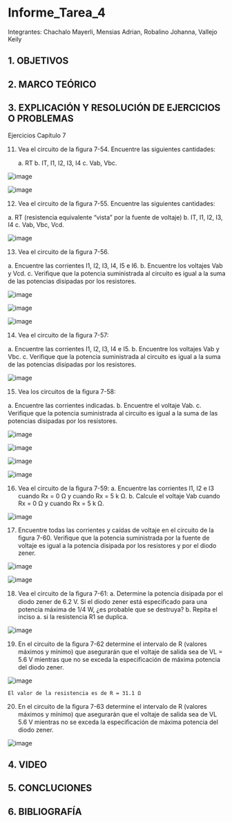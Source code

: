 # Informe_Tarea_4

Integrantes: Chachalo Mayerli, Mensias Adrian, Robalino Johanna, Vallejo Keily 

## 1. OBJETIVOS 

## 2. MARCO TEÓRICO 

## 3. EXPLICACIÓN Y RESOLUCIÓN DE EJERCICIOS O PROBLEMAS

Ejercicios Capítulo 7

11. Vea el circuito de la ﬁgura 7-54. Encuentre las siguientes cantidades:

	a. RT
  b. IT, I1, I2, I3, I4
  c. Vab, Vbc.

![image](https://user-images.githubusercontent.com/75383758/125552330-7ea7c842-4c0d-458f-b967-dfc164d54970.png)

![image](https://user-images.githubusercontent.com/75383758/125552357-4ded3c99-e45f-46cc-bf91-4c1ee5bb4cdf.png)

12. Vea el circuito de la ﬁgura 7-55. Encuentre las siguientes cantidades:

  a. RT (resistencia equivalente “vista” por la fuente de voltaje)
  b. IT, I1, I2, I3, I4
  c. Vab, Vbc, Vcd.

![image](https://user-images.githubusercontent.com/75383758/125552426-bc7d13ab-014e-469d-90b0-db4c1009e5e8.png)

13. Vea el circuito de la ﬁgura 7-56.

  a. Encuentre las corrientes I1, I2, I3, I4, I5 e I6.
  b. Encuentre los voltajes Vab y Vcd.
  c. Veriﬁque que la potencia suministrada al circuito es igual a la suma de las potencias disipadas por los resistores.

![image](https://user-images.githubusercontent.com/75383758/125552450-06c5fb10-6129-4dd8-a75b-117f8974ca04.png)

![image](https://user-images.githubusercontent.com/75383758/125552469-73f84e45-fe7e-4d57-bc0b-9e4839a2ecae.png)

![image](https://user-images.githubusercontent.com/75383758/125552491-aad5765d-5c83-4f9c-b552-21c9a0098f7f.png)

14. Vea el circuito de la ﬁgura 7-57:

  a. Encuentre las corrientes I1, I2, I3, I4 e I5.
  b. Encuentre los voltajes Vab y Vbc.
  c. Veriﬁque que la potencia suministrada al circuito es igual a la suma de las potencias disipadas por los resistores.

![image](https://user-images.githubusercontent.com/75383758/125552546-1ff8a552-30e2-407e-894b-32fc76036464.png)

15. Vea los circuitos de la ﬁgura 7-58:

  a. Encuentre las corrientes indicadas.
  b. Encuentre el voltaje Vab. 
  c. Veriﬁque que la potencia suministrada al circuito es igual a la suma de las potencias disipadas por los resistores.

![image](https://user-images.githubusercontent.com/75383758/125552586-65afa521-2826-4666-9f0c-56874f5aec7b.png)

![image](https://user-images.githubusercontent.com/75383758/125552606-db21e8b1-addd-4c16-afad-c1d7ec53a9e7.png)

![image](https://user-images.githubusercontent.com/75383758/125552619-539ccc5f-027a-4590-9a36-13ac6eeecaf1.png)

![image](https://user-images.githubusercontent.com/75383758/125552629-88687f45-680a-4b92-8cc2-036cc2cffef2.png)

16. Vea el circuito de la ﬁgura 7-59:
  a. Encuentre las corrientes I1, I2 e I3 cuando Rx = 0 Ω y cuando Rx = 5 k Ω.
  b. Calcule el voltaje Vab cuando Rx = 0 Ω y cuando Rx = 5 k Ω.

![image](https://user-images.githubusercontent.com/75383758/125552660-4549d0c1-72f7-492d-b994-ec0166fee4c6.png)

17. Encuentre todas las corrientes y caídas de voltaje en el circuito de la ﬁgura 7-60. Veriﬁque que la potencia suministrada por la fuente de voltaje es igual a la potencia disipada por los resistores y por el diodo zener.

![image](https://user-images.githubusercontent.com/75383758/125552692-273bad83-8a89-4e58-950b-0480ec5fe413.png)

![image](https://user-images.githubusercontent.com/75383758/125552710-7c60b63b-2b0b-462a-a3d1-d04d38ff1ee7.png)

18. Vea el circuito de la ﬁgura 7-61:
  a. Determine la potencia disipada por el diodo zener de 6.2 V. Si el diodo zener está especiﬁcado para una potencia máxima de 1/4 W, ¿es probable que se destruya?
  b. Repita el inciso a. si la resistencia R1 se duplica.

![image](https://user-images.githubusercontent.com/75383758/125552736-b3de1fa9-4b55-4695-971f-42e4ad55c94d.png)

19. En el circuito de la ﬁgura 7-62 determine el intervalo de R (valores máximos y mínimo) que asegurarán que el voltaje de salida sea de VL = 5.6 V mientras que no se exceda la especiﬁcación de máxima potencia del diodo zener.

![image](https://user-images.githubusercontent.com/75383758/125552771-1366c00d-8948-4bdf-8a8f-7f13d644bed9.png)

    El valor de la resistencia es de R = 31.1 Ω 

20. En el circuito de la ﬁgura 7-63 determine el intervalo de R (valores máximos y mínimo) que asegurarán que el voltaje de salida sea de VL  5.6 V mientras no se exceda la especiﬁcación de máxima potencia del diodo zener.

![image](https://user-images.githubusercontent.com/75383758/125552982-bcc32b56-9cd8-47c2-ab67-d864e4423413.png)



## 4. VIDEO 

## 5. CONCLUCIONES 

## 6. BIBLIOGRAFÍA
